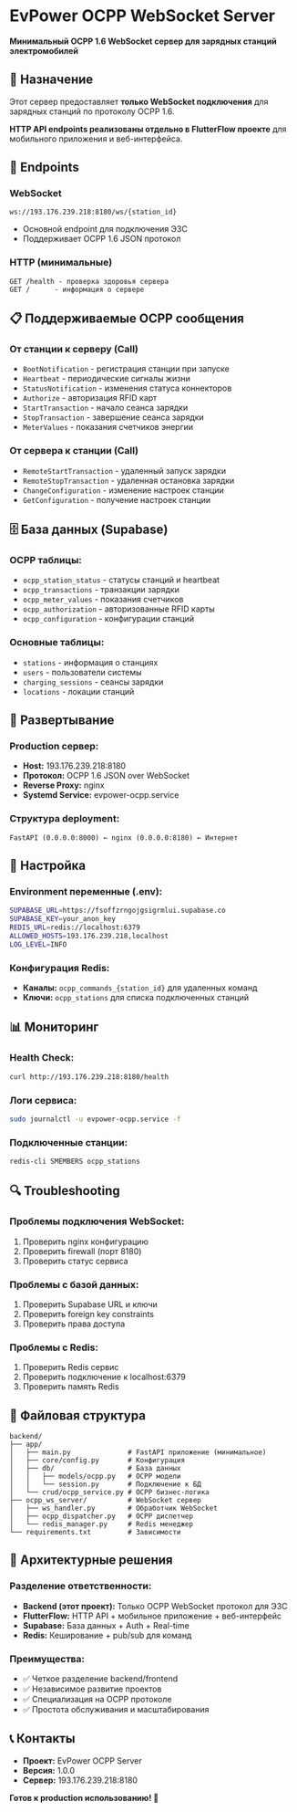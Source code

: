# EvPower OCPP WebSocket Server

**Минимальный OCPP 1.6 WebSocket сервер для зарядных станций электромобилей**

## 🎯 Назначение

Этот сервер предоставляет **только WebSocket подключения** для зарядных станций по протоколу OCPP 1.6. 

**HTTP API endpoints реализованы отдельно в FlutterFlow проекте** для мобильного приложения и веб-интерфейса.

## 🔌 Endpoints

### **WebSocket**
```
ws://193.176.239.218:8180/ws/{station_id}
```
- Основной endpoint для подключения ЭЗС
- Поддерживает OCPP 1.6 JSON протокол

### **HTTP (минимальные)**
```
GET /health - проверка здоровья сервера
GET /      - информация о сервере
```

## 📋 Поддерживаемые OCPP сообщения

### **От станции к серверу (Call)**
- `BootNotification` - регистрация станции при запуске
- `Heartbeat` - периодические сигналы жизни 
- `StatusNotification` - изменения статуса коннекторов
- `Authorize` - авторизация RFID карт
- `StartTransaction` - начало сеанса зарядки
- `StopTransaction` - завершение сеанса зарядки
- `MeterValues` - показания счетчиков энергии

### **От сервера к станции (Call)**
- `RemoteStartTransaction` - удаленный запуск зарядки
- `RemoteStopTransaction` - удаленная остановка зарядки
- `ChangeConfiguration` - изменение настроек станции
- `GetConfiguration` - получение настроек станции

## 🗄️ База данных (Supabase)

### **OCPP таблицы:**
- `ocpp_station_status` - статусы станций и heartbeat
- `ocpp_transactions` - транзакции зарядки  
- `ocpp_meter_values` - показания счетчиков
- `ocpp_authorization` - авторизованные RFID карты
- `ocpp_configuration` - конфигурации станций

### **Основные таблицы:**
- `stations` - информация о станциях
- `users` - пользователи системы
- `charging_sessions` - сеансы зарядки
- `locations` - локации станций

## 🚀 Развертывание

### **Production сервер:**
- **Host:** 193.176.239.218:8180
- **Протокол:** OCPP 1.6 JSON over WebSocket
- **Reverse Proxy:** nginx
- **Systemd Service:** evpower-ocpp.service

### **Структура deployment:**
```
FastAPI (0.0.0.0:8000) ← nginx (0.0.0.0:8180) ← Интернет
```

## 🔧 Настройка

### **Environment переменные (.env):**
```bash
SUPABASE_URL=https://fsoffzrngojgsigrmlui.supabase.co
SUPABASE_KEY=your_anon_key
REDIS_URL=redis://localhost:6379
ALLOWED_HOSTS=193.176.239.218,localhost
LOG_LEVEL=INFO
```

### **Конфигурация Redis:**
- **Каналы:** `ocpp_commands_{station_id}` для удаленных команд
- **Ключи:** `ocpp_stations` для списка подключенных станций

## 📊 Мониторинг

### **Health Check:**
```bash
curl http://193.176.239.218:8180/health
```

### **Логи сервиса:**
```bash
sudo journalctl -u evpower-ocpp.service -f
```

### **Подключенные станции:**
```bash
redis-cli SMEMBERS ocpp_stations
```

## 🔍 Troubleshooting

### **Проблемы подключения WebSocket:**
1. Проверить nginx конфигурацию
2. Проверить firewall (порт 8180)
3. Проверить статус сервиса

### **Проблемы с базой данных:**
1. Проверить Supabase URL и ключи
2. Проверить foreign key constraints
3. Проверить права доступа

### **Проблемы с Redis:**
1. Проверить Redis сервис
2. Проверить подключение к localhost:6379
3. Проверить память Redis

## 📁 Файловая структура

```
backend/
├── app/
│   ├── main.py              # FastAPI приложение (минимальное)
│   ├── core/config.py       # Конфигурация
│   ├── db/                  # База данных
│   │   ├── models/ocpp.py   # OCPP модели
│   │   └── session.py       # Подключение к БД
│   └── crud/ocpp_service.py # OCPP бизнес-логика
├── ocpp_ws_server/          # WebSocket сервер
│   ├── ws_handler.py        # Обработчик WebSocket
│   ├── ocpp_dispatcher.py   # OCPP диспетчер
│   └── redis_manager.py     # Redis менеджер
└── requirements.txt         # Зависимости
```

## 🔗 Архитектурные решения

### **Разделение ответственности:**
- **Backend (этот проект):** Только OCPP WebSocket протокол для ЭЗС
- **FlutterFlow:** HTTP API + мобильное приложение + веб-интерфейс
- **Supabase:** База данных + Auth + Real-time
- **Redis:** Кеширование + pub/sub для команд

### **Преимущества:**
- ✅ Четкое разделение backend/frontend
- ✅ Независимое развитие проектов  
- ✅ Специализация на OCPP протоколе
- ✅ Простота обслуживания и масштабирования

## 📞 Контакты

- **Проект:** EvPower OCPP Server
- **Версия:** 1.0.0
- **Сервер:** 193.176.239.218:8180

**Готов к production использованию! 🚀** 